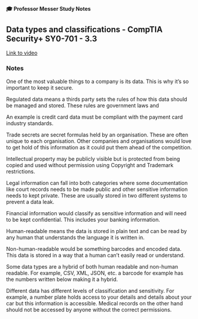 #### 🎓 Professor Messer Study Notes

##  Data types and classifications - CompTIA Security+ SY0-701 - 3.3

[Link to video](https://youtu.be/R0W0_gZCVzk?si=kklnWYLd_ArksPBo)

### Notes

One of the most valuable things to a company is its data. This is why it’s so important to keep it secure. 

Regulated data means a thirds party sets the rules of how this data should be managed and stored. These rules are government laws and 

An example is credit card data must be compliant with the payment card industry standards.

Trade secrets are secret formulas held by an organisation. These are often unique to each organisation. Other companies and organisations would love to get hold of this information as it could put them ahead of the competition.

Intellectual property may be publicly visible but is protected from being copied and used without permission using Copyright and Trademark restrictions.

Legal information can fall into both categories where some documentation like court records needs to be made public and other sensitive information needs to kept private. These are usually stored in two different systems to prevent a data leak. 

Financial information would classify as sensitive information and will need to be kept confidential.  This includes your banking information.

Human-readable means the data is stored in plain text and can be read by any human that understands the language it is written in.

Non-human-readable would be something barcodes and encoded data. This data is stored in a way that a human can’t easily read or understand.

Some data types are a hybrid of both human readable and non-human readable. For example, CSV, XML, JSON, etc. a barcode for example has the numbers written below making it a hybrid. 

Different data has different levels of classification and sensitivity. For example, a number plate holds access to your details and details about your car but this information is accessible. Medical records on the other hand should not be accessed by anyone without the correct permissions. 
